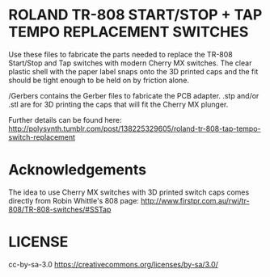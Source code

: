 ROLAND TR-808 START/STOP + TAP TEMPO REPLACEMENT SWITCHES
============

Use these files to fabricate the parts needed to replace the TR-808 Start/Stop and Tap switches with modern Cherry MX
switches. The clear plastic shell with the paper label snaps onto the 3D printed caps and the fit should be tight enough
to be held on by friction alone.

/Gerbers contains the Gerber files to fabricate the PCB adapter. .stp and/or .stl are for 3D printing the caps that will
fit the Cherry MX plunger.


Further details can be found here:
http://polysynth.tumblr.com/post/138225329605/roland-tr-808-tap-tempo-switch-replacement

Acknowledgements
================
The idea to use Cherry MX switches with 3D printed switch caps comes directly from Robin Whittle's 808 page:
http://www.firstpr.com.au/rwi/tr-808/TR-808-switches/#SSTap

LICENSE
=======
cc-by-sa-3.0
https://creativecommons.org/licenses/by-sa/3.0/